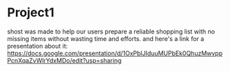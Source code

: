# Project1
shost was made to help our users prepare a reliable shopping list with no missing items without wasting time and efforts.
and here's a link for a presentation about it: https://docs.google.com/presentation/d/1OxPblJIduuMUPbEk0QhuzMwvppPcnXqaZvWlrYdxMDo/edit?usp=sharing
